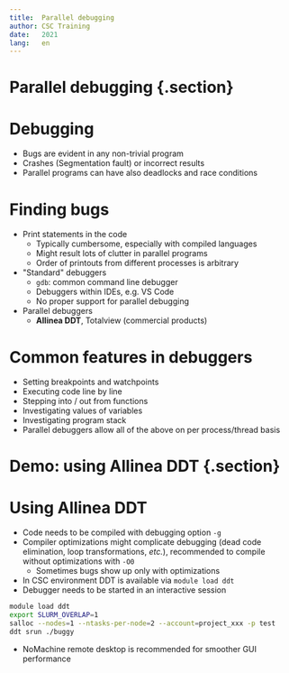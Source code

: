 ```yaml
---
title:  Parallel debugging
author: CSC Training
date:   2021
lang:   en
---
```


# Parallel debugging {.section}

# Debugging

- Bugs are evident in any non-trivial program
- Crashes (Segmentation fault) or incorrect results
- Parallel programs can have also deadlocks and race conditions

# Finding bugs

- Print statements in the code
    - Typically cumbersome, especially with compiled languages
	- Might result lots of clutter in parallel programs
	- Order of printouts from different processes is arbitrary
- "Standard" debuggers
    - `gdb`: common command line debugger
	- Debuggers within IDEs, e.g. VS Code
	- No proper support for parallel debugging
- Parallel debuggers
    - **Allinea DDT**, Totalview (commercial products)
	
# Common features in debuggers

- Setting breakpoints and watchpoints
- Executing code line by line
- Stepping into / out from functions
- Investigating values of variables
- Investigating program stack
- Parallel debuggers allow all of the above on per process/thread
  basis
  
# Demo: using Allinea DDT {.section}

# Using Allinea DDT

- Code needs to be compiled with debugging option `-g`
- Compiler optimizations might complicate debugging (dead code
  elimination, loop transformations, *etc.*), recommended to
  compile without optimizations with `-O0`
    - Sometimes bugs show up only with optimizations
- In CSC environment DDT is available via `module load ddt`
- Debugger needs to be started in an interactive session
```bash
module load ddt
export SLURM_OVERLAP=1
salloc --nodes=1 --ntasks-per-node=2 --account=project_xxx -p test
ddt srun ./buggy
```
- NoMachine remote desktop is recommended for smoother GUI performance
